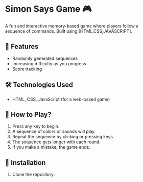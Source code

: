 # Simon Says Game 🎮

A fun and interactive memory-based game where players follow a sequence of commands. Built using [HTML,CSS,JAVASCRIPT].

## 🚀 Features
- Randomly generated sequences
- Increasing difficulty as you progress
- Score tracking

## 🛠️ Technologies Used
- HTML, CSS, JavaScript (for a web-based game)

## 📜 How to Play?
1. Press any key to begin.
2. A sequence of colors or sounds will play.
3. Repeat the sequence by clicking or pressing keys.
4. The sequence gets longer with each round.
5. If you make a mistake, the game ends.
   
## 🔧 Installation
1. Clone the repository:




